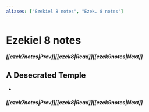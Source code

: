 ```yaml
---
aliases: ["Ezekiel 8 notes", "Ezek. 8 notes"]
---
```

# Ezekiel 8 notes
##### <span class=arrow-left></span>[[ezek7notes|Prev]]<span class=navigation-separator></span>[[ezek8|Read]]<span class=navigation-separator></span>[[ezek9notes|Next]]<span class=arrow-right></span>
## A Desecrated Temple
- 
##### <span class=arrow-left></span>[[ezek7notes|Prev]]<span class=navigation-separator></span>[[ezek8|Read]]<span class=navigation-separator></span>[[ezek9notes|Next]]<span class=arrow-right></span>